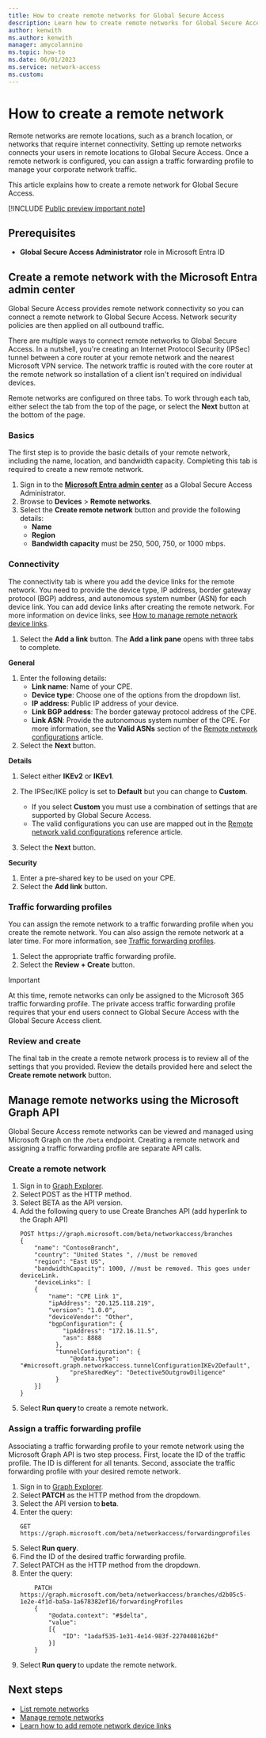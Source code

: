 ```yaml
---
title: How to create remote networks for Global Secure Access
description: Learn how to create remote networks for Global Secure Access.
author: kenwith
ms.author: kenwith
manager: amycolannino
ms.topic: how-to
ms.date: 06/01/2023
ms.service: network-access
ms.custom: 
---
```

# How to create a remote network

Remote networks are remote locations, such as a branch location, or networks that require internet connectivity. Setting up remote networks connects your users in remote locations to Global Secure Access. Once a remote network is configured, you can assign a traffic forwarding profile to manage your corporate network traffic.

This article explains how to create a remote network for Global Secure Access.

[!INCLUDE [Public preview important note](./includes/public-preview-important-note.md)]

## Prerequisites

- **Global Secure Access Administrator** role in Microsoft Entra ID

## Create a remote network with the Microsoft Entra admin center

Global Secure Access provides remote network connectivity so you can connect a remote network to Global Secure Access. Network security policies are then applied on all outbound traffic. 

There are multiple ways to connect remote networks to Global Secure Access. In a nutshell, you're creating an Internet Protocol Security (IPSec) tunnel between a core router at your remote network and the nearest Microsoft VPN service. The network traffic is routed with the core router at the remote network so installation of a client isn't required on individual devices.

Remote networks are configured on three tabs. To work through each tab, either select the tab from the top of the page, or select the **Next** button at the bottom of the page.

### Basics
The first step is to provide the basic details of your remote network, including the name, location, and bandwidth capacity. Completing this tab is required to create a new remote network.

1. Sign in to the **[Microsoft Entra admin center](https://entra.microsoft.com)** as a Global Secure Access Administrator. 
1. Browse to **Devices** > **Remote networks**.
1. Select the **Create remote network** button and provide the following details:
    - **Name**
    - **Region**
    - **Bandwidth capacity** must be 250, 500, 750, or 1000 mbps.

### Connectivity

The connectivity tab is where you add the device links for the remote network. You need to provide the device type, IP address, border gateway protocol (BGP) address, and autonomous system number (ASN) for each device link. You can add device links after creating the remote network. For more information on device links, see [How to manage remote network device links](how-to-manage-remote-network-device-links.md).

1. Select the **Add a link** button. The **Add a link pane** opens with three tabs to complete.

**General**

1. Enter the following details: 
    - **Link name**: Name of your CPE.
    - **Device type**: Choose one of the options from the dropdown list.
    - **IP address**: Public IP address of your device.
    - **Link BGP address**: The border gateway protocol address of the CPE.
    - **Link ASN**: Provide the autonomous system number of the CPE. For more information, see the **Valid ASNs** section of the [Remote network configurations](reference-remote-network-configurations.md) article.
1. Select the **Next** button.

**Details**

1. Select either **IKEv2** or **IKEv1**. 
1. The IPSec/IKE policy is set to **Default** but you can change to **Custom**.
    - If you select **Custom** you must use a combination of settings that are supported by Global Secure Access.
    - The valid configurations you can use are mapped out in the [Remote network valid configurations](reference-remote-network-configurations.md) reference article.

1. Select the **Next** button.

**Security**

1. Enter a pre-shared key to be used on your CPE.
1. Select the **Add link** button. 

### Traffic forwarding profiles

You can assign the remote network to a traffic forwarding profile when you create the remote network. You can also assign the remote network at a later time. For more information, see [Traffic forwarding profiles](concept-traffic-forwarding.md).

1. Select the appropriate traffic forwarding profile.
1. Select the **Review + Create** button.

> [!IMPORTANT]
> At this time, remote networks can only be assigned to the Microsoft 365 traffic forwarding profile. The private access traffic forwarding profile requires that your end users connect to Global Secure Access with the Global Secure Access client.

### Review and create

The final tab in the create a remote network process is to review all of the settings that you provided. Review the details provided here and select the **Create remote network** button.

## Manage remote networks using the Microsoft Graph API

Global Secure Access remote networks can be viewed and managed using Microsoft Graph on the `/beta` endpoint. Creating a remote network and assigning a traffic forwarding profile are separate API calls.

### Create a remote network

1. Sign in to [Graph Explorer](https://aka.ms/ge).
1. Select POST as the HTTP method. 
1. Select BETA as the API version. 
1. Add the following query to use Create Branches API (add hyperlink to the Graph API) 
    ```
    POST https://graph.microsoft.com/beta/networkaccess/branches 
    { 
        "name": "ContosoBranch", 
        "country": "United States ", //must be removed 
        "region": "East US", 
        "bandwidthCapacity": 1000, //must be removed. This goes under deviceLink. 
        "deviceLinks": [ 
        { 
            "name": "CPE Link 1", 
            "ipAddress": "20.125.118.219", 
            "version": "1.0.0", 
            "deviceVendor": "Other", 
            "bgpConfiguration": { 
                "ipAddress": "172.16.11.5", 
                "asn": 8888 
              }, 
              "tunnelConfiguration": { 
                  "@odata.type": "#microsoft.graph.networkaccess.tunnelConfigurationIKEv2Default", 
                  "preSharedKey": "Detective5OutgrowDiligence" 
              } 
        }] 
    }  
    ```
1. Select **Run query** to create a remote network.

### Assign a traffic forwarding profile

Associating a traffic forwarding profile to your remote network using the Microsoft Graph API is two step process. First, locate the ID of the traffic profile. The ID is different for all tenants. Second, associate the traffic forwarding profile with your desired remote network.

1. Sign in to [Graph Explorer](https://aka.ms/ge).
1. Select **PATCH** as the HTTP method from the dropdown. 
1. Select the API version to **beta**. 
1. Enter the query:
    ```
    GET https://graph.microsoft.com/beta/networkaccess/forwardingprofiles 
    ```
1. Select **Run query**. 
1. Find the ID of the desired traffic forwarding profile. 
1. Select PATCH as the HTTP method from the dropdown. 
1. Enter the query:
    ```
        PATCH https://graph.microsoft.com/beta/networkaccess/branches/d2b05c5-1e2e-4f1d-ba5a-1a678382ef16/forwardingProfiles
        {
            "@odata.context": "#$delta",
            "value":
            [{
                "ID": "1adaf535-1e31-4e14-983f-2270408162bf"
            }]
        }
    ```
1. Select **Run query** to update the remote network.

## Next steps

- [List remote networks](how-to-list-remote-networks.md)
- [Manage remote networks](how-to-manage-remote-networks.md)
- [Learn how to add remote network device links](how-to-manage-remote-network-device-links.md)
